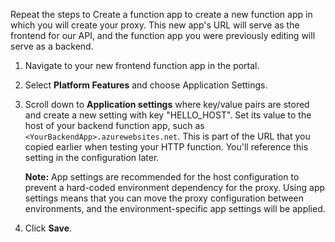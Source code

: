 
Repeat the steps to Create a function app to create a new function app in which you will create your proxy. This new app's URL will serve as the frontend for our API, and the function app you were previously editing will serve as a backend.

1. Navigate to your new frontend function app in the portal.

2. Select **Platform Features** and choose Application Settings.

3. Scroll down to **Application settings** where key/value pairs are stored and create a new setting with key "HELLO_HOST". Set its value to the host of your backend function app, such as `<YourBackendApp>.azurewebsites.net`. This is part of the URL that you copied earlier when testing your HTTP function. You'll reference this setting in the configuration later.

    **Note:** App settings are recommended for the host configuration to prevent a hard-coded environment dependency for the proxy. Using app settings means that you can move the proxy configuration between environments, and the environment-specific app settings will be applied.

4. Click **Save**.

